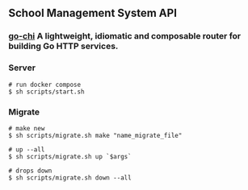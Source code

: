 ## School Management System API 

###  [go-chi](https://go-chi.io) A lightweight, idiomatic and composable router for building Go HTTP services.

### Server
```shell
# run docker compose
$ sh scripts/start.sh 
```

### Migrate
```shell
# make new 
$ sh scripts/migrate.sh make "name_migrate_file"

# up --all
$ sh scripts/migrate.sh up `$args`

# drops down
$ sh scripts/migrate.sh down --all
```